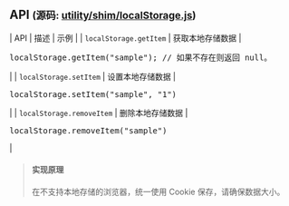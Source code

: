 ## API <small>(源码: [utility/shim/localStorage.js](../../utility/shim/localStorage.js))</small>

| API | 描述 | 示例 |
| `localStorage.getItem` | 获取本地存储数据 | 

<pre>localStorage.getItem("sample"); // 如果不存在则返回 null。</pre>

 |
| `localStorage.setItem` | 设置本地存储数据 | 

<pre>localStorage.setItem("sample", "1")</pre>

 |
| `localStorage.removeItem` | 删除本地存储数据 | 

<pre>localStorage.removeItem("sample")</pre>

 |

> #### 实现原理
> 
> 在不支持本地存储的浏览器，统一使用 Cookie 保存，请确保数据大小。